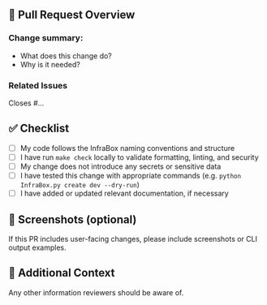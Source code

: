 ## 🚀 Pull Request Overview

### Change summary:

- What does this change do?
- Why is it needed?

### Related Issues

Closes #...

## ✅ Checklist

- [ ] My code follows the InfraBox naming conventions and structure
- [ ] I have run `make check` locally to validate formatting, linting, and security
- [ ] My change does not introduce any secrets or sensitive data
- [ ] I have tested this change with appropriate commands (e.g. `python InfraBox.py create dev --dry-run`)
- [ ] I have added or updated relevant documentation, if necessary

## 📸 Screenshots (optional)

If this PR includes user-facing changes, please include screenshots or CLI output examples.

## 📘 Additional Context

Any other information reviewers should be aware of.
